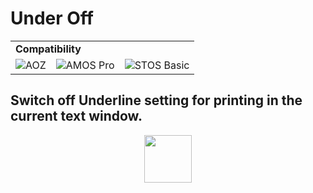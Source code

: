 # Under Off
<table><tr><td colspan="4"><b>Compatibility</b></td></tr><tr><td><img src="https://drive.google.com/uc?export=view&id=1NbXQFq8_hw18wZSmQiAaH8PEkx0iN0ue" valign="center" all="AOZ" title="AOZ" /></td><td><img src="https://drive.google.com/uc?export=view&id=1fgABxUMBV1JldXUZcovQuoqBjafQ_Btp" valign="center" all="AMOS Pro" title="AMOS Pro" /></td><td><img src="https://drive.google.com/uc?export=view&id=1YiDmYuEGGLI5L_TGXG6XhiBEmfEpsEcE" valign="center" all="STOS Basic" title="STOS Basic" /></td></tr></table>

Switch off Underline setting for printing in the current text window.
---
<p align="center"><img valign="middle" width="76px" src="https://drive.google.com/uc?export=view&id=1c2KO0LJpvMS9X9CAGV6dOfciR7OWhdKA" /></p>
